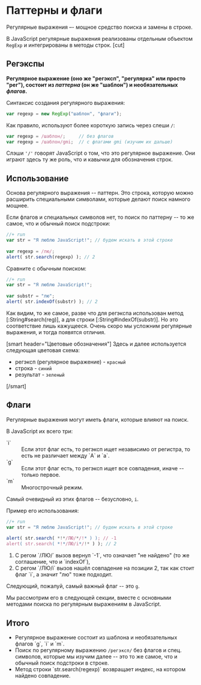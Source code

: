 # Паттерны и флаги

Регулярные выражения –- мощное средство поиска и замены в строке. 

В JavaScript регулярные выражения реализованы отдельным объектом `RegExp` и интегрированы в методы строк.
[cut]

## Регэкспы

**Регулярное выражение (оно же "регэксп", "регулярка" или просто "рег"), состоит из *паттерна* (он же "шаблон") и необязательных *флагов*.**

Синтаксис создания регулярного выражения:

```js
var regexp = new RegExp("шаблон", "флаги");
```

Как правило, используют более короткую запись через слеши `/`:

```js
var regexp = /шаблон/;     // без флагов
var regexp = /шаблон/gmi;  // с флагами gmi (изучим их дальше)
```

Слэши `'/'` говорят JavaScript о том, что это регулярное выражение. Они играют здесь ту же роль, что и кавычки для обозначения строк.

## Использование

Основа регулярного выражения -- паттерн. Это строка, которую можно расширить специальными символами, которые делают поиск намного мощнее.

Если флагов и специальных символов нет, то поиск по паттерну -- то же самое, что и обычный поиск подстроки:

```js
//+ run
var str = "Я люблю JavaScript!"; // будем искать в этой строке
 
var regexp = /лю/; 
alert( str.search(regexp) ); // 2
```

Сравните с обычным поиском:

```js
//+ run
var str = "Я люблю JavaScript!"; 
 
var substr = "лю"; 
alert( str.indexOf(substr) ); // 2
```

Как видим, то же самое, разве что для регэкспа использован метод [:String#search(reg)], а для строки [:String#indexOf(substr)]. Но это соответствие лишь кажущееся. Очень скоро мы усложним регулярные выражения, и тогда появятся отличия.

[smart header="Цветовые обозначения"]
Здесь и далее используется следующая цветовая схема:
<ul>
<li>регэксп (регулярное выражение) - <code class="pattern">красный</code></li>
<li>строка - <code class="subject">синий</code></li>
<li>результат - <code class="match">зеленый</code></li>
</ul>
[/smart]

## Флаги

Регулярные выражения могут иметь флаги, которые влияют на поиск. 

В JavaScript их всего три:

<dl>
<dt>`i`</dt>
<dd>Если этот флаг есть, то регэксп ищет независимо от регистра, то есть не различает между `А` и `а`.</dd>
<dt>`g`</dt>
<dd>Если этот флаг есть, то регэксп ищет все совпадения, иначе -- только первое.</dd>
<dt>`m`</dt>
<dd>Многострочный режим.</dd>
</dl>

Самый очевидный из этих флагов -- безусловно, `i`. 

Пример его использования:

```js
//+ run
var str = "Я люблю JavaScript!"; // будем искать в этой строке
 
alert( str.search( *!*/ЛЮ/*/!* ) ); // -1
alert( str.search( *!*/ЛЮ/i*/!* ) ); // 2
```

<ol>
<li>С регом `/ЛЮ/` вызов вернул `-1`, что означает "не найдено" (то же соглашение, что и `indexOf`),</li>
<li>С регом `/ЛЮ/i` вызов нашёл совпадение на позиции 2, так как стоит флаг `i`, а значит "лю" тоже подходит.</li>
</ol>

Следующий, пожалуй, самый важный флаг -- это `g`.

Мы рассмотрим его в следующей секции, вместе с основными методами поиска по регулярным выражениям в JavaScript.

## Итого

<ul>
<li>Регулярное выражение состоит из шаблона и необязательных флагов `g`, `i` и `m`.</li>
<li>Поиск по регулярному выражению <code class="pattern">/регэксп/</code> без флагов и спец. символов, которые мы изучим далее -- это то же самое, что и обычный поиск подстроки в строке.</li>
<li>Метод строки `str.search(regexp)` возвращает индекс, на котором найдено совпадение.</li>
</ul>
